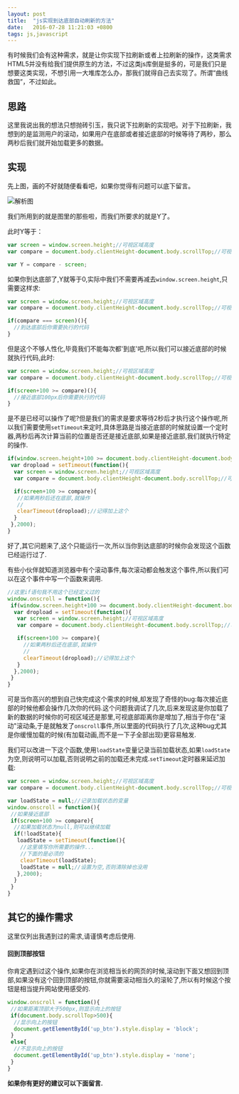 ```yaml
---
layout: post
title:  "js实现到达底部自动刷新的方法"
date:   2016-07-28 11:21:03 +0800
tags: js,javascript
---
```


有时候我们会有这种需求，就是让你实现下拉刷新或者上拉刷新的操作，这类需求HTML5并没有给我们提供原生的方法，不过这类js库倒是挺多的，可是我们只是想要这类实现，不想引用一大堆库怎么办，那我们就得自己去实现了。所谓“曲线救国”，不过如此。

## 思路

这里我说出我的想法只想抛砖引玉，我只说下拉刷新的实现吧。对于下拉刷新，我想到的是监测用户的滚动，如果用户在底部或者接近底部的时候等待了两秒，那么两秒后我们就开始加载更多的数据。

## 实现

先上图，画的不好就随便看看吧，如果你觉得有问题可以底下留言。

![解析图](http://oavd4gltg.bkt.clouddn.com/js%E5%AE%9E%E7%8E%B0%E5%88%B0%E8%BE%BE%E5%BA%95%E9%83%A8%E8%87%AA%E5%8A%A8%E5%88%B7%E6%96%B0%E7%9A%84%E6%96%B9%E6%B3%951.png)

我们所用到的就是图里的那些啦，而我们所要求的就是Y了。

此时Y等于：

```javascript
var screen = window.screen.height;//可视区域高度
var compare = document.body.clientHeight-document.body.scrollTop;//可视区域顶部距离整个网页的底部距离

var Y = compare - screen;
```

如果你到达底部了,Y就等于0,实际中我们不需要再减去`window.screen.height`,只需要这样求:

```javascript
var screen = window.screen.height;//可视区域高度
var compare = document.body.clientHeight-document.body.scrollTop;//可视区域顶部距离整个网页的底部距离

if(compare === screen)(){
  //到达底部后你需要执行的代码
}
```

但是这个不够人性化,毕竟我们不能每次都'到底'吧,所以我们可以接近底部的时候就执行代码,此时:

```javascript
var screen = window.screen.height;//可视区域高度
var compare = document.body.clientHeight-document.body.scrollTop;//可视区域顶部距离整个网页的底部距离

if(screen+100 >= compare)(){
  //接近底部100px后你需要执行的代码
}
```

是不是已经可以操作了呢?但是我们的需求是要求等待2秒后才执行这个操作呢,所以我们需要使用`setTimeout`来定时,具体思路是当接近底部的时候就设置一个定时器,两秒后再次计算当前的位置是否还是接近底部,如果是接近底部,我们就执行特定的操作.

```javascript
if(window.screen.height+100 >= document.body.clientHeight-document.body.scrollTop)(){
 var dropload = setTimeout(function(){
  var screen = window.screen.height;//可视区域高度
  var compare = document.body.clientHeight-document.body.scrollTop;//可视区域顶部距离整个网页的底部距离

  if(screen+100 >= compare){
   //如果两秒后还在底部,就操作
   //
   clearTimeout(dropload);//记得加上这个
  }
 },2000);
}
```

好了,其它问题来了,这个只能运行一次,所以当你到达底部的时候你会发现这个函数已经运行过了.

有些小伙伴就知道浏览器中有个滚动事件,每次滚动都会触发这个事件,所以我们可以在这个事件中写一个函数来调用.

```javascript
//这里if语句我不用这个已经定义过的
window.onscroll = function(){
 if(window.screen.height+100 >= document.body.clientHeight-document.body.scrollTop)(){
  var dropload = setTimeout(function(){
   var screen = window.screen.height;//可视区域高度
   var compare = document.body.clientHeight-document.body.scrollTop;//可视区域顶部距离整个网页的底部距离

   if(screen+100 >= compare){
     //如果两秒后还在底部,就操作
     //
     clearTimeout(dropload);//记得加上这个
   }
  },2000);
 }
}
```

可是当你高兴的想到自己快完成这个需求的时候,却发现了奇怪的bug:每次接近底部的时候他都会操作几次你的代码.这个问题我调试了几次,后来发现这是你加载了新的数据的时候你的可视区域还是那里,可视底部距离你是增加了,相当于你在"滚动"滚动条,于是就触发了`onscroll`事件,所以里面的代码执行了几次,这种bug尤其是你缓慢加载的时候(有加载动画,而不是一下子全部出现)更容易触发.

我们可以改进一下这个函数,使用`loadState`变量记录当前加载状态,如果`loadState`为空,则说明可以加载,否则说明之前的加载还未完成.`setTimeout`定时器来延迟加载:

```javascript
var screen = window.screen.height;//可视区域高度
var compare = document.body.clientHeight-document.body.scrollTop;//可视区域顶部距离整个网页的底部距离

var loadState = null;//记录加载状态的变量
window.onscroll = function(){
 //如果接近底部
 if(screen+100 >= compare){
  //如果加载状态为null,则可以继续加载
  if(!loadState){
   loadState = setTimeout(function(){
    //这里填写你所需要的操作...
    //下面的是必须的
    clearTimeout(loadState);
    loadState = null;//设置为空,否则清除掉也没用
   },2000);
  }
 }
}
```

## 其它的操作需求

这里仅列出我遇到过的需求,请谨慎考虑后使用.

#### 回到顶部按钮

你肯定遇到过这个操作,如果你在浏览相当长的网页的时候,滚动到下面又想回到顶部,如果没有这个回到顶部的按钮,你就需要滚动相当久的滚轮了,所以有时候这个按钮是相当提升网站使用感受的.

```javascript
window.onscroll = function(){
 //如果距离顶部大于500px,则显示向上的按钮
 if(document.body.scrollTop>500){
  //显示向上的按钮
  document.getElementById('up_btn').style.display = 'block';
 }
 else{
  //不显示向上的按钮
  document.getElementById('up_btn').style.display = 'none';
 }
}
```

**如果你有更好的建议可以下面留言.**